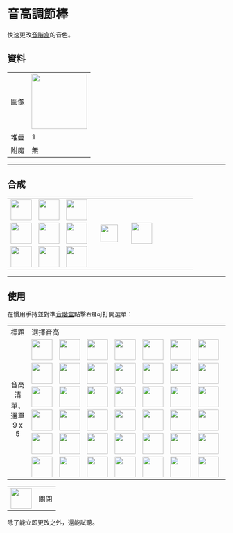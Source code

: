 # 音高調節棒
快速更改[音階盒](https://minecraft.fandom.com/zh/wiki/音階盒)的音色。

## 資料
<table>
    <tr><td align="end">圖像</td><td><img src="https://i.imgur.com/T5Y5D5D.gif" width="128"/></td></tr>
    <tr><td align="end">堆疊</td><td>1</td></tr>
    <tr><td align="end">附魔</td><td>無</td></tr>
</table>

---

## 合成
<table>
    <tr><td><img src="https://i.imgur.com/wl43BjZ.png" width="48"/></td><td><img src="https://i.imgur.com/wl43BjZ.png" width="48"/></td><td><img src="https://i.imgur.com/dxyq1pP.png" width="48"/></td><td colspan="3"></td></tr>
    <tr><td><img src="https://i.imgur.com/wl43BjZ.png" width="48"/></td><td><img src="https://i.imgur.com/oy4arVO.png" width="48"/></td><td><img src="https://i.imgur.com/wl43BjZ.png" width="48"/></td><td width="70" align="center"><img src="https://i.imgur.com/VE0KqIE.png" width="40"/></td><td><img src="https://i.imgur.com/T5Y5D5D.gif" width="48"/></td><td width="70"></td></tr>
    <tr><td><img src="https://i.imgur.com/oy4arVO.png" width="48"/></td><td><img src="https://i.imgur.com/wl43BjZ.png" width="48"/></td><td><img src="https://i.imgur.com/wl43BjZ.png" width="48"/></td><td colspan="3"></td></tr>
</table>

---

## 使用
在慣用手持並對準[音階盒](https://minecraft.fandom.com/zh/wiki/音階盒)點擊`右鍵`可打開選單：

<table>
    <tr><td align="center">標題</td><td colspan="9">選擇音高</td></tr>
    <tr><td align="center" rowspan="6">音高清單、選單<br/>9 x 5</td><td><img src="https://i.imgur.com/wl43BjZ.png" width="48"/></td><td><img src="https://i.imgur.com/wl43BjZ.png" width="48"/></td><td><img src="https://i.imgur.com/wl43BjZ.png" width="48"/></td><td><img src="https://i.imgur.com/wl43BjZ.png" width="48"/></td><td><img src="https://i.imgur.com/wl43BjZ.png" width="48"/></td><td><img src="https://i.imgur.com/wl43BjZ.png" width="48"/></td><td><img src="https://i.imgur.com/YeyUnao.png" width="48"/></td><td><img src="https://i.imgur.com/07yKqRf.png" width="48"/></td><td><img src="https://i.imgur.com/wl43BjZ.png" width="48"/></td></tr>
    <tr><td><img src="https://i.imgur.com/wl43BjZ.png" width="48"/></td><td><img src="https://i.imgur.com/wl43BjZ.png" width="48"/></td><td><img src="https://i.imgur.com/wl43BjZ.png" width="48"/></td><td><img src="https://i.imgur.com/wl43BjZ.png" width="48"/></td><td><img src="https://i.imgur.com/wl43BjZ.png" width="48"/></td><td><img src="https://i.imgur.com/wl43BjZ.png" width="48"/></td><td><img src="https://i.imgur.com/wl43BjZ.png" width="48"/></td><td><img src="https://i.imgur.com/6ZS93vw.png" width="48"/></td><td><img src="https://i.imgur.com/wl43BjZ.png" width="48"/></td></tr>
    <tr><td><img src="https://i.imgur.com/wl43BjZ.png" width="48"/></td><td><img src="https://i.imgur.com/hicw2Sw.png" width="48"/></td><td><img src="https://i.imgur.com/wl43BjZ.png" width="48"/></td><td><img src="https://i.imgur.com/9LRwEfG.png" width="48"/></td><td><img src="https://i.imgur.com/uL0zSXa.png" width="48"/></td><td><img src="https://i.imgur.com/wl43BjZ.png" width="48"/></td><td><img src="https://i.imgur.com/fhnkhlt.png" width="48"/></td><td><img src="https://i.imgur.com/86o5GmW.png" width="48"/></td><td><img src="https://i.imgur.com/wl43BjZ.png" width="48"/></td></tr>
    <tr><td><img src="https://i.imgur.com/wl43BjZ.png" width="48"/></td><td><img src="https://i.imgur.com/mWDW6Eb.png" width="48"/></td><td><img src="https://i.imgur.com/3q6vgZH.png" width="48"/></td><td><img src="https://i.imgur.com/zyVN5Tz.png" width="48"/></td><td><img src="https://i.imgur.com/KxK9tGM.png" width="48"/></td><td><img src="https://i.imgur.com/mN9oXK5.png" width="48"/></td><td><img src="https://i.imgur.com/Pz56vUW.png" width="48"/></td><td><img src="https://i.imgur.com/AL1lfPx.png" width="48"/></td><td><img src="https://i.imgur.com/wl43BjZ.png" width="48"/></td></tr>
    <tr><td><img src="https://i.imgur.com/wl43BjZ.png" width="48"/></td><td><img src="https://i.imgur.com/g5vePd9.png" width="48"/></td><td><img src="https://i.imgur.com/wl43BjZ.png" width="48"/></td><td><img src="https://i.imgur.com/pT9BDhz.png" width="48"/></td><td><img src="https://i.imgur.com/BESSL6J.png" width="48"/></td><td><img src="https://i.imgur.com/wl43BjZ.png" width="48"/></td><td><img src="https://i.imgur.com/nO2HRAN.png" width="48"/></td><td><img src="https://i.imgur.com/wl43BjZ.png" width="48"/></td><td><img src="https://i.imgur.com/wl43BjZ.png" width="48"/></td></tr>
    <tr><td><img src="https://i.imgur.com/wl43BjZ.png" width="48"/></td><td><img src="https://i.imgur.com/xy1xBOp.png" width="48"/></td><td><img src="https://i.imgur.com/bnLUWXC.png" width="48"/></td><td><img src="https://i.imgur.com/DRBpk7b.png" width="48"/></td><td><img src="https://i.imgur.com/ChEpqak.png" width="48"/></td><td><img src="https://i.imgur.com/X5k2kkL.png" width="48"/></td><td><img src="https://i.imgur.com/v3QkwjO.png" width="48"/></td><td><img src="https://i.imgur.com/wl43BjZ.png" width="48"/></td><td><img src="https://i.imgur.com/sAwvuIi.png" width="48"/></td></tr>
</table>

<table>
    <tr><td align="center"><img src="https://i.imgur.com/sAwvuIi.png" width="48"/></td><td>關閉</td></tr>
</table>

除了能立即更改之外，還能試聽。